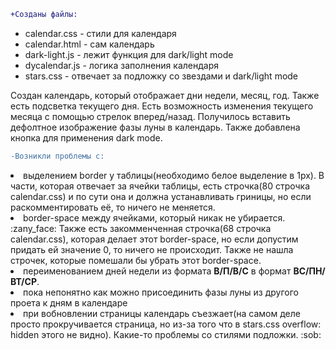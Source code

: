 ```diff
+Созданы файлы:
```
<ul>
  <li>calendar.css - стили для календаря
  <li>calendar.html - сам календарь
  <li>dark-light.js - лежит функция для dark/light mode
  <li>dycalendar.js - логика заполнения календаря
  <li>stars.css - отвечает за подложку со звездами и dark/light mode
</ul>
<p>Создан календарь, который отображает дни недели, месяц, год. Также есть подсветка текущего дня.
Есть возможность изменения текущего месяца с помощью стрелок вперед/назад. Получилось вставить дефолтное изображение фазы луны в календарь.
Также добавлена кнопка для применения dark mode.</p>

```diff
-Возникли проблемы с:
```
<li>выделением border у таблицы(необходимо белое выделение в 1px). В части, которая отвечает за ячейки таблицы, есть строчка(80 строчка calendar.css) и по сути она и должна устанавливать гриницы, но если раскомментировать её, то ничего не меняется.
<li>border-space между ячейками, который никак не убирается. :zany_face: Также есть закомменченная строчка(68 строчка calendar.css), которая делает этот border-space, но если допустим придать ей значение 0, то ничего не происходит. Также не нашла строчек, которые помешали бы убрать этот border-space.
<li>переименованием дней недели из формата <b>В/П/В/С</b> в формат <b>ВС/ПН/ВТ/СР</b>.
<li>пока непонятно как можно присоединить фазы луны из другого проета к дням в календаре
<li>при вобновлении страницы календарь съезжает(на самом деле просто прокручивается страница, но из-за того что в stars.css overflow: hidden этого не видно). Какие-то проблемы со стилями подложки. :sob:
